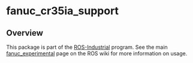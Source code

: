 # fanuc_cr35ia_support

## Overview

This package is part of the [ROS-Industrial][] program. See the main
[fanuc_experimental][] page on the ROS wiki for more information on usage.


[ROS-Industrial]: http://wiki.ros.org/Industrial
[fanuc_experimental]: http://wiki.ros.org/fanuc_experimental

